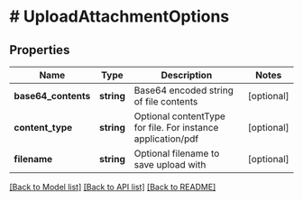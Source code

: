 # # UploadAttachmentOptions

## Properties

Name | Type | Description | Notes
------------ | ------------- | ------------- | -------------
**base64_contents** | **string** | Base64 encoded string of file contents | [optional] 
**content_type** | **string** | Optional contentType for file. For instance application/pdf | [optional] 
**filename** | **string** | Optional filename to save upload with | [optional] 

[[Back to Model list]](../../README.md#documentation-for-models) [[Back to API list]](../../README.md#documentation-for-api-endpoints) [[Back to README]](../../README.md)


